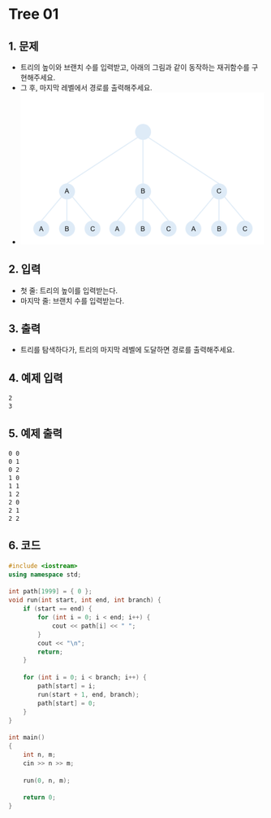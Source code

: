 # Tree 01

## 1. 문제

- 트리의 높이와 브랜치 수를 입력받고, 아래의 그림과 같이 동작하는 재귀함수를 구현해주세요.
- 그 후, 마지막 레벨에서 경로를 출력해주세요.
- <img src="./Tree01.png" alt="Tree" style="zoom:61%;" />

## 2. 입력
- 첫 줄: 트리의 높이를 입력받는다.
- 마지막 줄: 브랜치 수를 입력받는다.

## 3. 출력
- 트리를 탐색하다가, 트리의 마지막 레벨에 도달하면 경로를 출력해주세요.

## 4. 예제 입력
```
2
3
```

## 5. 예제 출력
```
0 0
0 1
0 2
1 0
1 1
1 2
2 0
2 1
2 2
```

## 6. 코드
```c++
#include <iostream>
using namespace std;

int path[1999] = { 0 };
void run(int start, int end, int branch) {
    if (start == end) {
        for (int i = 0; i < end; i++) {
            cout << path[i] << " ";
        }
        cout << "\n";
        return;
    }

    for (int i = 0; i < branch; i++) {
        path[start] = i;
        run(start + 1, end, branch);
        path[start] = 0;
    }
}

int main()
{
    int n, m;
    cin >> n >> m;

    run(0, n, m);

    return 0;
}
```
